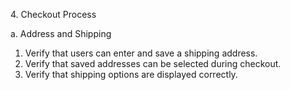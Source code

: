﻿4\. Checkout Process

a. Address and Shipping

1. Verify that users can enter and save a shipping address.
1. Verify that saved addresses can be selected during checkout.
1. Verify that shipping options are displayed correctly.
